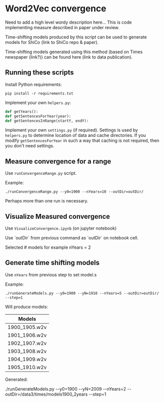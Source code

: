 # Word2Vec convergence
Need to add a high level wordy description here...
This is code implementing measure described in paper under review.

Time-shifting models produced by this script can be used to generate models for ShiCo (link to ShiCo repo & paper).

Time-shifting models generated using this method (based on Times newspaper (link?)) can be found here (link to data publication).

## Running these scripts
Install Python requirements:

```
pip install -r requirements.txt
```

Implement your own `helpers.py`:
```python
def getYears():
def getSentencesForYear(year):
def getSentencesInRange(startY, endY):
```

Implement your own `settings.py` (if required). Settings is used by `helpers.py` to determine location of data and cache directories. If you modify `getSentencesForYear` in such a way that caching is not required, then you don't need settings.

## Measure convergence for a range
Use `runConvergenceRange.py` script.

Example:
```
./runConvergenceRange.py --y0=1900 --nYears=10 --outDir=outDir/
```

Perhaps more than one run is necessary.

## Visualize Measured convergence
Use `VisualizeConvergence.ipynb` (on jupyter notebook)

<include graph here>
Use `outDir` from previous command as `outDir` on notebook cell.

<include explanation on how to interpret results>

Selected # models for example nYears = 2

## Generate time shifting models
Use `nYears` from previous step to set model.s

Example:
```
./runGenerateModels.py --y0=1900 --yN=1910 --nYears=5 --outDir=outDir/ --step=1
```

Will produce models:

Models        |
--------------|
1900_1905.w2v |
1901_1906.w2v |
1902_1907.w2v |
1903_1908.w2v |
1904_1909.w2v |
1905_1910.w2v |

Generated:

./runGenerateModels.py --y0=1900 --yN=2009 --nYears=2 --outDir=/data3/times/models1900_2years --step=1
